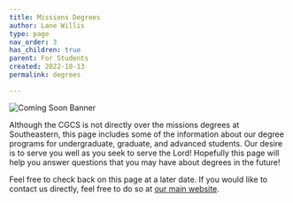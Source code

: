 ```yaml
---
title: Missions Degrees
author: Lane Willis
type: page
nav_order: 3
has_children: true
parent: For Students
created: 2022-10-13
permalink: degrees

---
```


![Coming Soon Banner](https://i.imgur.com/pxK8WAn.png)


Although the CGCS is not directly over the missions degrees at Southeastern, this page includes some of the information about our degree programs for undergraduate, graduate, and advanced students. Our desire is to serve you well as you seek to serve the Lord! Hopefully this page will help you answer questions that you may have about degrees in the future!

Feel free to check back on this page at a later date. If you would like to contact us directly, feel free to do so at [our main website](https://thecgcs.org).
